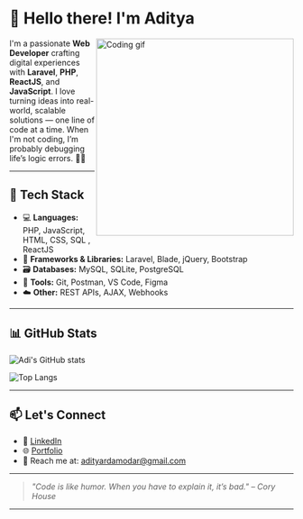 # 👋 Hello there! I'm Aditya

<img align="right" width="350" src="https://media.giphy.com/media/qgQUggAC3Pfv687qPC/giphy.gif" alt="Coding gif" />

I'm a passionate **Web Developer** crafting digital experiences with **Laravel**, **PHP**, **ReactJS**, and **JavaScript**. I love turning ideas into real-world, scalable solutions — one line of code at a time. When I'm not coding, I’m probably debugging life’s logic errors. 🧠💡

---

## 🚀 Tech Stack

- 💻 **Languages:** PHP, JavaScript, HTML, CSS, SQL , ReactJS 
- 🧰 **Frameworks & Libraries:** Laravel, Blade, jQuery, Bootstrap  
- 🗃️ **Databases:** MySQL, SQLite, PostgreSQL
- 🔧 **Tools:** Git, Postman, VS Code, Figma  
- ☁️ **Other:** REST APIs, AJAX, Webhooks  

---

## 📊 GitHub Stats

![Adi's GitHub stats](https://github-readme-stats.vercel.app/api?username=your-username&show_icons=true&theme=radical)

![Top Langs](https://github-readme-stats.vercel.app/api/top-langs/?username=your-username&layout=compact&theme=radical)

---


## 📫 Let's Connect

- 💼 [LinkedIn](https://linkedin.com/in/your-profile)  
- 🌐 [Portfolio](https://yourportfolio.com)  
- 📧 Reach me at: adityardamodar@gmail.com  

---

> *"Code is like humor. When you have to explain it, it’s bad." – Cory House*

---

